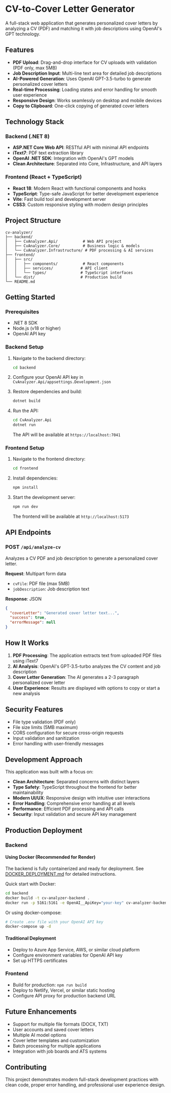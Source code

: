 # CV-to-Cover Letter Generator

A full-stack web application that generates personalized cover letters by analyzing a CV (PDF) and matching it with job descriptions using OpenAI's GPT technology.

## Features

- **PDF Upload**: Drag-and-drop interface for CV uploads with validation (PDF only, max 5MB)
- **Job Description Input**: Multi-line text area for detailed job descriptions
- **AI-Powered Generation**: Uses OpenAI GPT-3.5-turbo to generate personalized cover letters
- **Real-time Processing**: Loading states and error handling for smooth user experience
- **Responsive Design**: Works seamlessly on desktop and mobile devices
- **Copy to Clipboard**: One-click copying of generated cover letters

## Technology Stack

### Backend (.NET 8)
- **ASP.NET Core Web API**: RESTful API with minimal API endpoints
- **iText7**: PDF text extraction library
- **OpenAI .NET SDK**: Integration with OpenAI's GPT models
- **Clean Architecture**: Separated into Core, Infrastructure, and API layers

### Frontend (React + TypeScript)
- **React 18**: Modern React with functional components and hooks
- **TypeScript**: Type-safe JavaScript for better development experience
- **Vite**: Fast build tool and development server
- **CSS3**: Custom responsive styling with modern design principles

## Project Structure

```
cv-analyzer/
├── backend/
│   ├── CvAnalyzer.Api/           # Web API project
│   ├── CvAnalyzer.Core/          # Business logic & models
│   └── CvAnalyzer.Infrastructure/ # PDF processing & AI services
├── frontend/
│   ├── src/
│   │   ├── components/           # React components
│   │   ├── services/            # API client
│   │   └── types/               # TypeScript interfaces
│   └── dist/                    # Production build
└── README.md
```

## Getting Started

### Prerequisites
- .NET 8 SDK
- Node.js (v18 or higher)
- OpenAI API key

### Backend Setup

1. Navigate to the backend directory:
   ```bash
   cd backend
   ```

2. Configure your OpenAI API key in `CvAnalyzer.Api/appsettings.Development.json`

3. Restore dependencies and build:
   ```bash
   dotnet build
   ```

4. Run the API:
   ```bash
   cd CvAnalyzer.Api
   dotnet run
   ```

   The API will be available at `https://localhost:7041`

### Frontend Setup

1. Navigate to the frontend directory:
   ```bash
   cd frontend
   ```

2. Install dependencies:
   ```bash
   npm install
   ```

3. Start the development server:
   ```bash
   npm run dev
   ```

   The frontend will be available at `http://localhost:5173`

## API Endpoints

### POST `/api/analyze-cv`

Analyzes a CV PDF and job description to generate a personalized cover letter.

**Request**: Multipart form data
- `cvFile`: PDF file (max 5MB)
- `jobDescription`: Job description text

**Response**: JSON
```json
{
  "coverLetter": "Generated cover letter text...",
  "success": true,
  "errorMessage": null
}
```

## How It Works

1. **PDF Processing**: The application extracts text from uploaded PDF files using iText7
2. **AI Analysis**: OpenAI's GPT-3.5-turbo analyzes the CV content and job description
3. **Cover Letter Generation**: The AI generates a 2-3 paragraph personalized cover letter
4. **User Experience**: Results are displayed with options to copy or start a new analysis

## Security Features

- File type validation (PDF only)
- File size limits (5MB maximum)
- CORS configuration for secure cross-origin requests
- Input validation and sanitization
- Error handling with user-friendly messages

## Development Approach

This application was built with a focus on:

- **Clean Architecture**: Separated concerns with distinct layers
- **Type Safety**: TypeScript throughout the frontend for better maintainability
- **Modern UI/UX**: Responsive design with intuitive user interactions
- **Error Handling**: Comprehensive error handling at all levels
- **Performance**: Efficient PDF processing and API calls
- **Security**: Input validation and secure API key management

## Production Deployment

### Backend

#### Using Docker (Recommended for Render)
The backend is fully containerized and ready for deployment. See [DOCKER_DEPLOYMENT.md](DOCKER_DEPLOYMENT.md) for detailed instructions.

Quick start with Docker:
```bash
cd backend
docker build -t cv-analyzer-backend .
docker run -p 5161:5161 -e OpenAI__ApiKey="your-key" cv-analyzer-backend
```

Or using docker-compose:
```bash
# Create .env file with your OpenAI API key
docker-compose up -d
```

#### Traditional Deployment
- Deploy to Azure App Service, AWS, or similar cloud platform
- Configure environment variables for OpenAI API key
- Set up HTTPS certificates

### Frontend
- Build for production: `npm run build`
- Deploy to Netlify, Vercel, or similar static hosting
- Configure API proxy for production backend URL

## Future Enhancements

- Support for multiple file formats (DOCX, TXT)
- User accounts and saved cover letters
- Multiple AI model options
- Cover letter templates and customization
- Batch processing for multiple applications
- Integration with job boards and ATS systems

## Contributing

This project demonstrates modern full-stack development practices with clean code, proper error handling, and professional user experience design.